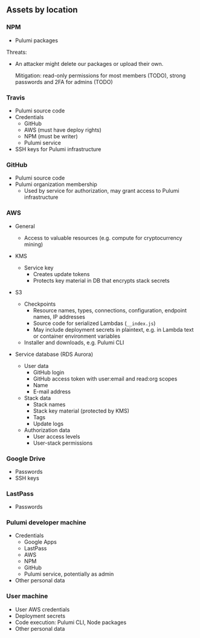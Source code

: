 ## Assets by location

### NPM
- Pulumi packages

Threats:
- An attacker might delete our packages or upload their own.

  Mitigation: read-only permissions for most members (TODO), strong passwords and 2FA for admins (TODO)

### Travis
- Pulumi source code
- Credentials
  - GitHub
  - AWS (must have deploy rights)
  - NPM (must be writer)
  - Pulumi service
- SSH keys for Pulumi infrastructure

### GitHub
- Pulumi source code
- Pulumi organization membership
  - Used by service for authorization, may grant access to Pulumi infrastructure

### AWS
- General
  - Access to valuable resources (e.g. compute for cryptocurrency mining)

- KMS
  - Service key
    - Creates update tokens
    - Protects key material in DB that encrypts stack secrets

- S3
  - Checkpoints
    - Resource names, types, connections, configuration, endpoint names, IP addresses
    - Source code for serialized Lambdas (`__index.js`)
    - May include deployment secrets in plaintext, e.g. in Lambda text or container environment variables
  - Installer and downloads, e.g. Pulumi CLI

- Service database (RDS Aurora)
  - User data
    - GitHub login
    - GitHub access token with user:email and read:org scopes
    - Name
    - E-mail address
  - Stack data
    - Stack names
    - Stack key material (protected by KMS)
    - Tags
    - Update logs
  - Authorization data
    - User access levels
    - User-stack permissions

### Google Drive
- Passwords
- SSH keys

### LastPass
- Passwords

### Pulumi developer machine
- Credentials
  - Google Apps
  - LastPass
  - AWS
  - NPM
  - GitHub
  - Pulumi service, potentially as admin
- Other personal data

### User machine
- User AWS credentials
- Deployment secrets
- Code execution: Pulumi CLI, Node packages
- Other personal data
